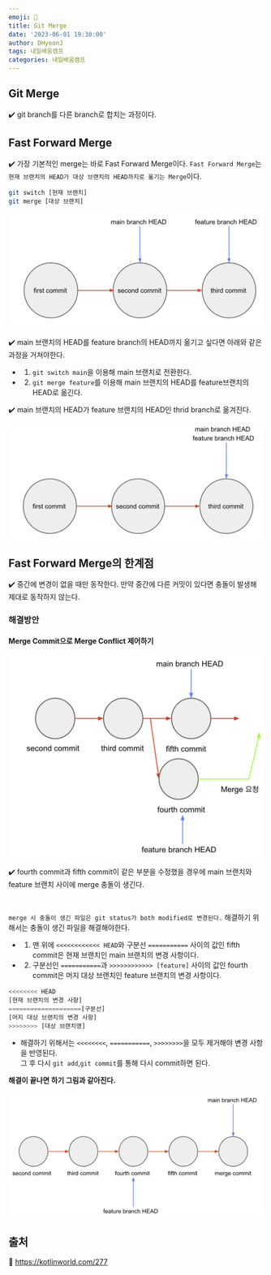 ```yaml
---
emoji: 📝
title: Git Merge
date: '2023-06-01 19:30:00'
author: DHyeonJ
tags: 내일배움캠프
categories: 내일배움캠프
---
```


## Git Merge

✔️ git branch를 다른 branch로 합치는 과정이다.

## Fast Forward Merge

✔️ 가장 기본적인 merge는 바로 Fast Forward Merge이다. `Fast Forward Merge`는 `현재 브랜치의 HEAD가 대상 브랜치의 HEAD까지로 옮기는 Merge`이다.

```bash
git switch [현재 브랜치]
git merge [대상 브랜치]
```

![img/til-8day-merge-1.png](img/til-8day-merge-1.png)

✔️ main 브랜치의 HEAD를 feature branch의 HEAD까지 옮기고 싶다면 아래와 같은 과정을 거쳐야한다.

- 1. `git switch main`을 이용해 main 브랜치로 전환한다.

- 2. `git merge feature`를 이용해 main 브랜치의 HEAD를 feature브랜치의 HEAD로 옮긴다.

✔️ main 브랜치의 HEAD가 feature 브랜치의 HEAD인 thrid branch로 옮겨진다.

![img/til-8day-merge-2.png](img/til-8day-merge-2.png)

## Fast Forward Merge의 한계점

✔️ 중간에 변경이 없을 때만 동작한다. 만약 중간에 다른 커밋이 있다면 충돌이 발생해 제대로 동작하지 않는다.

### 해결방안

#### Merge Commit으로 Merge Conflict 제어하기

![img/til-8day-merge-3.png](img/til-8day-merge-3.png)

✔️ fourth commit과 fifth commit이 같은 부분을 수정했을 경우에 main 브랜치와 feature 브랜치 사이에 merge 충돌이 생긴다.

<br>

`merge 시 충돌이 생긴 파일은 git status가 both modified로 변경된다.` 해결하기 위해서는 충돌이 생긴 파일을 해결해야한다.

- 1. 맨 위에 `<<<<<<<<<<<< HEAD`와 구분선 `===========` 사이의 값인 fifth commit은 현재 브랜치인 main 브랜치의 변경 사항이다.

- 2. 구분선인 `===========`과 `>>>>>>>>>>>> [feature]` 사이의 값인 fourth commit은 머지 대상 브랜치인 feature 브랜치의 변경 사항이다.

```js
<<<<<<<< HEAD
[현재 브랜치의 변경 사항]
====================[구분선]
[머지 대상 브랜치의 변경 사항]
>>>>>>>> [대상 브랜치명]
```

- 해결하기 위해서는 `<<<<<<<<`, `===========`, `>>>>>>>>`을 모두 제거해야 변경 사항을 반영된다.
  <br>
  그 후 다시 `git add`,`git commit`를 통해 다시 commit하면 된다.

<b>해결이 끝나면 하기 그림과 같아진다.</b>

![img/til-8day-merge-4.png](img/til-8day-merge-4.png)

## 출처

🔗 https://kotlinworld.com/277

```toc

```
